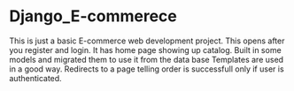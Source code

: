 # Django_E-commerece
 This is just a basic E-commerce web development project.
 This opens after you register and login.
 It has home page showing up catalog.
 Built in some models and migrated them to use it from the data base
 Templates are used in a good way.
 Redirects to a page telling order is successfull only if user is authenticated.
 
 
